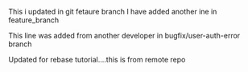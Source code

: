 This i updated in git fetaure branch
I have added another ine in feature_branch

This line was added from another developer in bugfix/user-auth-error branch

Updated for rebase tutorial....this is from remote repo
